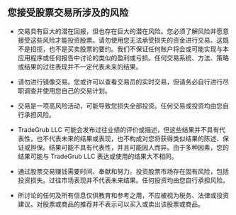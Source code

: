## 您接受股票交易所涉及的风险

- 交易具有巨大的潜在回报，但也存在巨大的潜在风险。您必须了解风险并愿意接受这些风险才能投资股票。请勿使用您无法承受损失的资金进行交易。这既不是招揽，也不是买卖股票的要约。我们不保证任何账户将会或可能实现与本应用程序或任何报告中讨论的类似的盈利或亏损。任何交易系统、方法、策略或结果的过往表现并不一定代表未来的结果。
- 请勿进行镜像交易。您或许可以查看交易员的实时交易，但请务必自行进行尽职调查并使用您自己的交易计划。
- 交易是一项高风险活动，可能导致您损失全部投资。任何交易或投资均由您自行承担风险。
- TradeGrub LLC 可能会发布过往业绩的评价或描述，但这些结果并不具有代表性，也不代表未来的结果或表现，也不构成对您将获得类似结果的陈述、保证或担保。结果可能不具有代表性，并且可能因人而异。由于多种因素，您的结果可能与 TradeGrub LLC 表达或使用的结果大不相同。
- 通过股票交易赚钱需要时间、奉献和努力。投资股票市场存在固有风险，包括投资损失。过往市场表现并不代表未来结果。任何投资均由您自行承担风险。

- 所讨论的任何及所有信息仅供教育和参考之用，不应被视为税务、法律或投资建议。对股票或商品的推荐并不表示可以买入或卖出该股票或商品。
